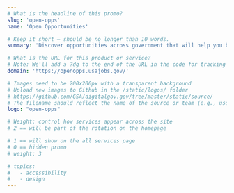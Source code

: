 ```yaml
---
# What is the headline of this promo?
slug: 'open-opps'
name: 'Open Opportunities'

# Keep it short — should be no longer than 10 words.
summary: 'Discover opportunities across government that will help you build and make connections.'

# What is the URL for this product or service?
# Note: We'll add a ?dg to the end of the URL in the code for tracking purposes
domain: 'https://openopps.usajobs.gov/'

# Images need to be 200x200px with a transparent background
# Upload new images to Github in the /static/logos/ folder
# https://github.com/GSA/digitalgov.gov/tree/master/static/source/
# The filename should reflect the name of the source or team (e.g., usds-logo.png)
logo: "open-opps"

# Weight: control how services appear across the site
# 2 == will be part of the rotation on the homepage

# 1 == will show on the all services page
# 0 == hidden promo
# weight: 3

# topics:
#   - accessibility
#   - design
---
```

